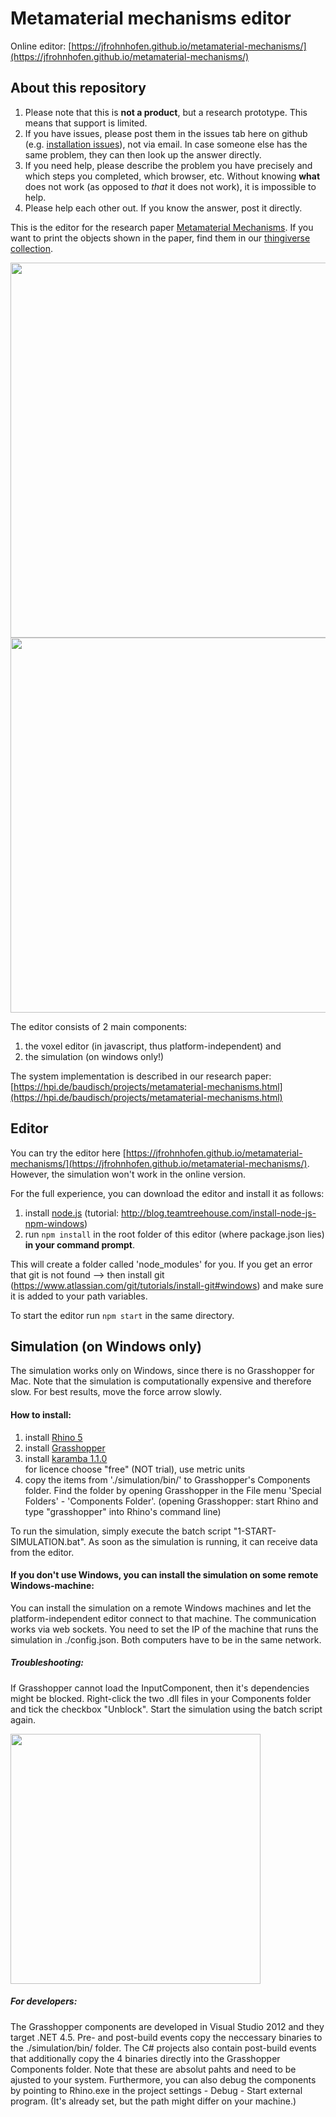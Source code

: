 # Metamaterial mechanisms editor

Online editor: [https://jfrohnhofen.github.io/metamaterial-mechanisms/](https://jfrohnhofen.github.io/metamaterial-mechanisms/)

## About this repository
1. Please note that this is **not a product**, but a research prototype. This means that support is limited.
2. If you have issues, please post them in the issues tab here on github (e.g. [installation issues](https://github.com/jfrohnhofen/metamaterial-mechanisms/issues/2)), not via email. In case someone else has the same problem, they can then look up the answer directly.
3. If you need help, please describe the problem you have precisely and which steps you completed, which browser, etc. Without knowing **what** does not work (as opposed to *that* it does not work), it is impossible to help. 
4. Please help each other out. If you know the answer, post it directly.

This is the editor for the research paper [Metamaterial Mechanisms](https://hpi.de/baudisch/projects/metamaterial-mechanisms.html). If you want to print the objects shown in the paper, find them in our [thingiverse collection](http://www.thingiverse.com/HassoPlattnerInstitute_HCI/collections/metamaterial-mechanisms).

<img src="https://hpi.de/fileadmin/_processed_/csm_WEB_door_frontal-01_e7de4434b2.png" width="600" />
<img src="https://hpi.de/fileadmin/_processed_/csm_WEB_editor-01_1d3222effd.png" width="600" />

The editor consists of 2 main components: 

1. the voxel editor (in javascript, thus platform-independent) and 
2. the simulation (on windows only!)

The system implementation is described in our research paper: [https://hpi.de/baudisch/projects/metamaterial-mechanisms.html](https://hpi.de/baudisch/projects/metamaterial-mechanisms.html)


## Editor
You can try the editor here [https://jfrohnhofen.github.io/metamaterial-mechanisms/](https://jfrohnhofen.github.io/metamaterial-mechanisms/). However, the simulation won't work in the online version.

For the full experience, you can download the editor and install it as follows:

1. install [node.js](https://nodejs.org/en/) (tutorial: http://blog.teamtreehouse.com/install-node-js-npm-windows)
2. run ```npm install``` in the root folder of this editor (where package.json lies) **in your command prompt**. 

This will create a folder called 'node_modules' for you. 
If you get an error that git is not found --> then install git (https://www.atlassian.com/git/tutorials/install-git#windows) and make sure it is added to your path variables.

To start the editor run ```npm start``` in the same directory.



## Simulation (on Windows only)
The simulation works only on Windows, since there is no Grasshopper for Mac. Note that the simulation is computationally expensive and therefore slow. For best results, move the force arrow slowly.  


#### How to install:

1. install [Rhino 5](http://www.rhino3d.com/download)
2. install [Grasshopper](http://www.grasshopper3d.com/page/download-1)
3. install [karamba 1.1.0](http://www.food4rhino.com/app/karamba?etx=)  
    for licence choose "free" (NOT trial), use metric units
4. copy the items from './simulation/bin/' to Grasshopper's Components folder. Find the folder by opening Grasshopper in the File menu 'Special Folders' - 'Components Folder'. (opening Grasshopper: start Rhino and type "grasshopper" into Rhino's command line)

To run the simulation, simply execute the batch script "1-START-SIMULATION.bat". As soon as the simulation is running, it can receive data from the editor.


#### If you don't use Windows, you can install the simulation on some remote Windows-machine: 
You can install the simulation on a remote Windows machines and let the platform-independent editor connect to that machine. The communication works via web sockets. You need to set the IP of the machine that runs the simulation in ./config.json. Both computers have to be in the same network.


##### Troubleshooting: 
If Grasshopper cannot load the InputComponent, then it's dependencies might be blocked. Right-click the two .dll files in your Components folder and tick the checkbox "Unblock". Start the simulation using the batch script again.

<img src="https://www13.hpi.uni-potsdam.de/fileadmin/user_upload/fachgebiete/baudisch/projects/metamaterial/metamaterial-mechanisms/deploy-info--unblock_dll.jpg" width="400" />


##### For developers:
The Grasshopper components are developed in Visual Studio 2012 and they target .NET 4.5. Pre- and post-build events copy the neccessary binaries to the ./simulation/bin/ folder. The C# projects also contain post-build events that additionally copy the 4 binaries directly into the Grasshopper Components folder. Note that these are absolut pahts and need to be ajusted to your system. Furthermore, you can also debug the components by pointing to Rhino.exe in the project settings - Debug - Start external program. (It's already set, but the path might differ on your machine.)
